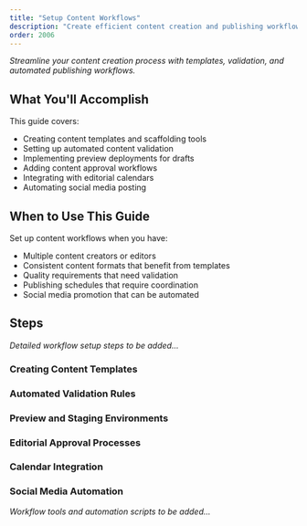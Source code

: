 ```yaml
---
title: "Setup Content Workflows"
description: "Create efficient content creation and publishing workflows with templates and automation"
order: 2006
---
```


*Streamline your content creation process with templates, validation, and automated publishing workflows.*

## What You'll Accomplish

This guide covers:
- Creating content templates and scaffolding tools
- Setting up automated content validation
- Implementing preview deployments for drafts
- Adding content approval workflows
- Integrating with editorial calendars
- Automating social media posting

## When to Use This Guide

Set up content workflows when you have:
- Multiple content creators or editors
- Consistent content formats that benefit from templates
- Quality requirements that need validation
- Publishing schedules that require coordination
- Social media promotion that can be automated

## Steps

*Detailed workflow setup steps to be added...*

### Creating Content Templates
### Automated Validation Rules
### Preview and Staging Environments
### Editorial Approval Processes
### Calendar Integration
### Social Media Automation

*Workflow tools and automation scripts to be added...*